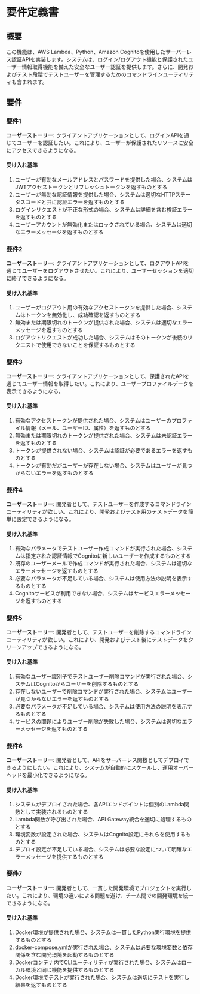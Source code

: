 # 要件定義書

## 概要

この機能は、AWS Lambda、Python、Amazon Cognitoを使用したサーバーレス認証APIを実装します。システムは、ログイン/ログアウト機能と保護されたユーザー情報取得機能を備えた安全なユーザー認証を提供します。さらに、開発およびテスト段階でテストユーザーを管理するためのコマンドラインユーティリティも含まれます。

## 要件

### 要件1

**ユーザーストーリー:** クライアントアプリケーションとして、ログインAPIを通じてユーザーを認証したい。これにより、ユーザーが保護されたリソースに安全にアクセスできるようになる。

#### 受け入れ基準

1. ユーザーが有効なメールアドレスとパスワードを提供した場合、システムはJWTアクセストークンとリフレッシュトークンを返すものとする
2. ユーザーが無効な認証情報を提供した場合、システムは適切なHTTPステータスコードと共に認証エラーを返すものとする
3. ログインリクエストが不正な形式の場合、システムは詳細を含む検証エラーを返すものとする
4. ユーザーアカウントが無効化またはロックされている場合、システムは適切なエラーメッセージを返すものとする

### 要件2

**ユーザーストーリー:** クライアントアプリケーションとして、ログアウトAPIを通じてユーザーをログアウトさせたい。これにより、ユーザーセッションを適切に終了できるようになる。

#### 受け入れ基準

1. ユーザーがログアウト用の有効なアクセストークンを提供した場合、システムはトークンを無効化し、成功確認を返すものとする
2. 無効または期限切れのトークンが提供された場合、システムは適切なエラーメッセージを返すものとする
3. ログアウトリクエストが成功した場合、システムはそのトークンが後続のリクエストで使用できないことを保証するものとする

### 要件3

**ユーザーストーリー:** クライアントアプリケーションとして、保護されたAPIを通じてユーザー情報を取得したい。これにより、ユーザープロファイルデータを表示できるようになる。

#### 受け入れ基準

1. 有効なアクセストークンが提供された場合、システムはユーザーのプロファイル情報（メール、ユーザーID、属性）を返すものとする
2. 無効または期限切れのトークンが提供された場合、システムは未認証エラーを返すものとする
3. トークンが提供されない場合、システムは認証が必要であるエラーを返すものとする
4. トークンが有効だがユーザーが存在しない場合、システムはユーザーが見つからないエラーを返すものとする

### 要件4

**ユーザーストーリー:** 開発者として、テストユーザーを作成するコマンドラインユーティリティが欲しい。これにより、開発およびテスト用のテストデータを簡単に設定できるようになる。

#### 受け入れ基準

1. 有効なパラメータでテストユーザー作成コマンドが実行された場合、システムは指定された認証情報でCognitoに新しいユーザーを作成するものとする
2. 既存のユーザーメールで作成コマンドが実行された場合、システムは適切なエラーメッセージを返すものとする
3. 必要なパラメータが不足している場合、システムは使用方法の説明を表示するものとする
4. Cognitoサービスが利用できない場合、システムはサービスエラーメッセージを返すものとする

### 要件5

**ユーザーストーリー:** 開発者として、テストユーザーを削除するコマンドラインユーティリティが欲しい。これにより、開発およびテスト後にテストデータをクリーンアップできるようになる。

#### 受け入れ基準

1. 有効なユーザー識別子でテストユーザー削除コマンドが実行された場合、システムはCognitoからユーザーを削除するものとする
2. 存在しないユーザーで削除コマンドが実行された場合、システムはユーザーが見つからないエラーを返すものとする
3. 必要なパラメータが不足している場合、システムは使用方法の説明を表示するものとする
4. サービスの問題によりユーザー削除が失敗した場合、システムは適切なエラーメッセージを返すものとする

### 要件6

**ユーザーストーリー:** 開発者として、APIをサーバーレス関数としてデプロイできるようにしたい。これにより、システムが自動的にスケールし、運用オーバーヘッドを最小化できるようになる。

#### 受け入れ基準

1. システムがデプロイされた場合、各APIエンドポイントは個別のLambda関数として実装されるものとする
2. Lambda関数が呼び出された場合、API Gateway統合を適切に処理するものとする
3. 環境変数が設定された場合、システムはCognito設定にそれらを使用するものとする
4. デプロイ設定が不足している場合、システムは必要な設定について明確なエラーメッセージを提供するものとする

### 要件7

**ユーザーストーリー:** 開発者として、一貫した開発環境でプロジェクトを実行したい。これにより、環境の違いによる問題を避け、チーム間での開発環境を統一できるようになる。

#### 受け入れ基準

1. Docker環境が提供された場合、システムは一貫したPython実行環境を提供するものとする
2. docker-compose.ymlが実行された場合、システムは必要な環境変数と依存関係を含む開発環境を起動するものとする
3. Dockerコンテナ内でCLIユーティリティが実行された場合、システムはローカル環境と同じ機能を提供するものとする
4. Docker環境でテストが実行された場合、システムは適切にテストを実行し結果を返すものとする